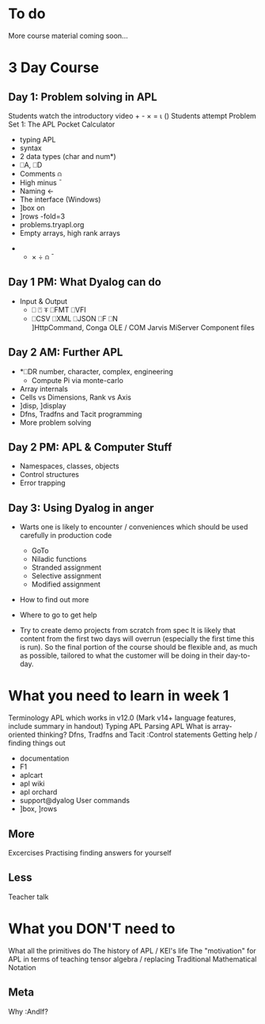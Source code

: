 # To do
More course material coming soon...

3 Day Course
============
Day 1: Problem solving in APL 
--------------------------------
Students watch the introductory video 
    + - × = ⍳ ()
Students attempt Problem Set 1: The APL Pocket Calculator
- typing APL
- syntax
- 2 data types (char and num*)
- ⎕A, ⎕D
- Comments ⍝
- High minus ¯
- Naming ←
- The interface (Windows)
- ]box on
- ]rows -fold=3
- problems.tryapl.org
- Empty arrays, high rank arrays

+ - × ÷ ⍝ ¯

Day 1 PM: What Dyalog can do
----------------------------
- Input & Output
  - ⎕ ⍞ ⍕ ⎕FMT ⎕VFI 
  - ⎕CSV ⎕XML ⎕JSON ⎕F ⎕N  
]HttpCommand, Conga
OLE / COM
Jarvis
MiServer
Component files

Day 2 AM: Further APL
---------------------
- *⎕DR number, character, complex, engineering
  - Compute Pi via monte-carlo
- Array internals
- Cells vs Dimensions, Rank vs Axis
- ]disp, ]display
- Dfns, Tradfns and Tacit programming
- More problem solving

Day 2 PM: APL & Computer Stuff
------------------------------
- Namespaces, classes, objects
- Control structures
- Error trapping

Day 3: Using Dyalog in anger
----------------------------
- Warts one is likely to encounter / conveniences which should be used carefully in production code
  - GoTo
  - Niladic functions
  - Stranded assignment
  - Selective assignment
  - Modified assignment
  
- How to find out more
- Where to go to get help
- Try to create demo projects from scratch from spec
It is likely that content from the first two days will overrun (especially the first time this is run). So the final portion of the course should be flexible and, as much as possible, tailored to what the customer will be doing in their day-to-day.

What you need to learn in week 1
================================
Terminology
APL which works in v12.0 (Mark v14+ language features, include summary in handout)
Typing APL
Parsing APL
What is array-oriented thinking?
Dfns, Tradfns and Tacit
:Control statements
Getting help / finding things out
- documentation
- F1
- aplcart 
- apl wiki
- apl orchard
- support@dyalog
User commands
- ]box, ]rows

More
----
Excercises
Practising finding answers for yourself

Less
----
Teacher talk

What you DON'T need to 
======================
What all the primitives do
The history of APL / KEI's life
The "motivation" for APL in terms of teaching tensor algebra / replacing Traditional Mathematical Notation

Meta
----
Why :AndIf?